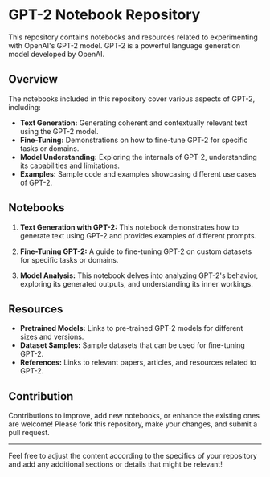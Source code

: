 
# GPT-2 Notebook Repository

This repository contains notebooks and resources related to experimenting with OpenAI's GPT-2 model. GPT-2 is a powerful language generation model developed by OpenAI.

## Overview

The notebooks included in this repository cover various aspects of GPT-2, including:

- **Text Generation:** Generating coherent and contextually relevant text using the GPT-2 model.
- **Fine-Tuning:** Demonstrations on how to fine-tune GPT-2 for specific tasks or domains.
- **Model Understanding:** Exploring the internals of GPT-2, understanding its capabilities and limitations.
- **Examples:** Sample code and examples showcasing different use cases of GPT-2.

## Notebooks

1. **Text Generation with GPT-2:** This notebook demonstrates how to generate text using GPT-2 and provides examples of different prompts.


2. **Fine-Tuning GPT-2:** A guide to fine-tuning GPT-2 on custom datasets for specific tasks or domains.


3. **Model Analysis:** This notebook delves into analyzing GPT-2's behavior, exploring its generated outputs, and understanding its inner workings.


## Resources

- **Pretrained Models:** Links to pre-trained GPT-2 models for different sizes and versions.
- **Dataset Samples:** Sample datasets that can be used for fine-tuning GPT-2.
- **References:** Links to relevant papers, articles, and resources related to GPT-2.

## Contribution

Contributions to improve, add new notebooks, or enhance the existing ones are welcome! Please fork this repository, make your changes, and submit a pull request.


---

Feel free to adjust the content according to the specifics of your repository and add any additional sections or details that might be relevant!
